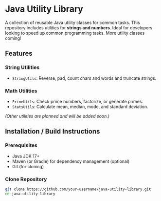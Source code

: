 # Java Utility Library

A collection of reusable Java utility classes for common tasks. This repository includes utilities for **strings and numbers**. Ideal for developers looking to speed up common programming tasks. More utility classes coming!

## Features

### String Utilities
- `StringUtils`: Reverse, pad, count chars and words and truncate strings.


### Math Utilities
- `PrimeUtils`: Check prime numbers, factorize, or generate primes.
- `StatsUtils`: Calculate mean, median, mode, and standard deviation.

*(Other utilities are planned and will be added soon.)*

## Installation / Build Instructions

### Prerequisites
- Java JDK 17+
- Maven (or Gradle) for dependency management (optional)
- Git (for cloning)

### Clone Repository
```bash
git clone https://github.com/your-username/java-utility-library.git
cd java-utility-library

